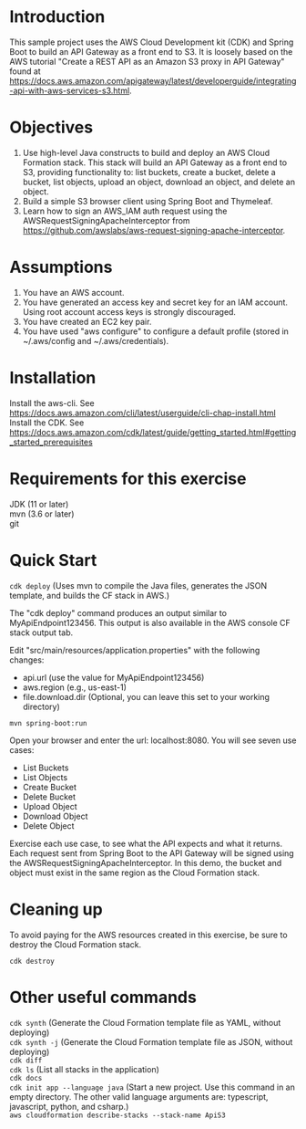 # Introduction
This sample project uses the AWS Cloud Development kit (CDK) and Spring Boot to build an API Gateway as a front end to S3.
It is loosely based on the AWS tutorial "Create a REST API as an Amazon S3 proxy in API Gateway" found at https://docs.aws.amazon.com/apigateway/latest/developerguide/integrating-api-with-aws-services-s3.html.

# Objectives
1. Use high-level Java constructs to build and deploy an AWS Cloud Formation stack. 
This stack will build an API Gateway as a front end to S3, providing functionality to: list buckets, create a bucket, delete a bucket, list objects, upload an object, download an object, and delete an object.
2. Build a simple S3 browser client using Spring Boot and Thymeleaf.
3. Learn how to sign an AWS_IAM auth request using the AWSRequestSigningApacheInterceptor from https://github.com/awslabs/aws-request-signing-apache-interceptor.

# Assumptions
1. You have an AWS account.
2. You have generated an access key and secret key for an IAM account. Using root account access keys is strongly discouraged.
3. You have created an EC2 key pair.
3. You have used "aws configure" to configure a default profile (stored in ~/.aws/config and ~/.aws/credentials).

# Installation
Install the aws-cli. See https://docs.aws.amazon.com/cli/latest/userguide/cli-chap-install.html \
Install the CDK. See https://docs.aws.amazon.com/cdk/latest/guide/getting_started.html#getting_started_prerequisites

# Requirements for this exercise
JDK (11 or later)\
mvn (3.6 or later)\
git

# Quick Start
`cdk deploy`  (Uses mvn to compile the Java files, generates the JSON template, and builds the CF stack in AWS.)

The "cdk deploy" command produces an output similar to MyApiEndpoint123456. This output is also available in the AWS console CF stack output tab. 

Edit "src/main/resources/application.properties" with the following changes:
- api.url (use the value for MyApiEndpoint123456)
- aws.region (e.g., us-east-1)
- file.download.dir (Optional, you can leave this set to your working directory)

`mvn spring-boot:run`

Open your browser and enter the url: localhost:8080. You will see seven use cases:
- List Buckets
- List Objects
- Create Bucket
- Delete Bucket
- Upload Object
- Download Object
- Delete Object

Exercise each use case, to see what the API expects and what it returns. Each request sent from Spring Boot 
to the API Gateway will be signed using the AWSRequestSigningApacheInterceptor.
In this demo, the bucket and object must exist in the same region as the Cloud Formation stack.

# Cleaning up
To avoid paying for the AWS resources created in this exercise, be sure to destroy the Cloud Formation stack.

`cdk destroy`

# Other useful commands
`cdk synth` (Generate the Cloud Formation template file as YAML, without deploying)\
`cdk synth -j` (Generate the Cloud Formation template file as JSON, without deploying)\
`cdk diff`\
`cdk ls` (List all stacks in the application)\
`cdk docs`\
`cdk init app --language java` (Start a new project. Use this command in an empty directory. The other valid language arguments are: typescript, javascript, python, and csharp.)\
`aws cloudformation describe-stacks --stack-name ApiS3`
